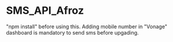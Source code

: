 # SMS_API_Afroz
"npm install" before using this.
Adding mobile number in "Vonage" dashboard is mandatory to send sms before upgading.
